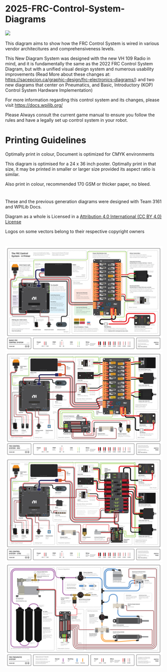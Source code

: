 # 2025-FRC-Control-System-Diagrams

<img src="./frccs3.gif"/>


This diagram aims to show how the FRC Control System is wired in various vendor architecitures and comprehensiveness levels.

This New Diagram System was designed with the new VH 109 Radio in mind, and it is fundamentally the same as the 2022 FRC Control System Diagram, but with a unified visual design system and numerous usability improvements (Read More about these changes at: https://sacepcion.ca/graphic-design/frc-electronics-diagrams/) and two new diagrams that center on Pneumatics, and Basic, Introductory (KOP) Control System Hardware Implementation)

For more information regarding this control system and its changes, please visit https://docs.wpilib.org/ 

Please Always consult the current game manual to ensure you follow the rules and have a legally set up control system in your robot.

# Printing Guidelines
Optimally print in colour, Document is optimized for CMYK environments

This diagram is optimised for a 24 x 36 inch poster. Optimally print in that size, it may be printed in smaller or larger size provided its aspect ratio is similar.

Also print in colour, recommended 170 GSM or thicker paper, no bleed.


#
These and the previous generation diagrams were designed with Team 3161 and WPILib Docs.

Diagram as a whole is Licensed in a [Attribution 4.0 International (CC BY 4.0) License](https://creativecommons.org/licenses/by/4.0/)

Logos on some vectors belong to their respective copyright owners

#
<img src="./PNG/FRCCSD-PR.png"/>
<img src="./PNG/FRCCSD-RV.png"/>
<img src="./PNG/FRCCSD-CR.png"/>
<img src="./PNG/FRCCSD-PS.png"/>
